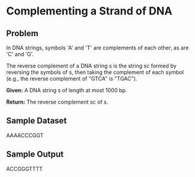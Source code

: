 # Complementing a Strand of DNA

## Problem
In DNA strings, symbols 'A' and 'T' are complements of each other, as are 'C' and 'G'.

The reverse complement of a DNA string s is the string sc formed by reversing the symbols of s, then taking the complement of each symbol (e.g., the reverse complement of "GTCA" is "TGAC").

__Given:__ A DNA string s of length at most 1000 bp.

__Return:__ The reverse complement sc of s.

## Sample Dataset
AAAACCCGGT

## Sample Output
ACCGGGTTTT
